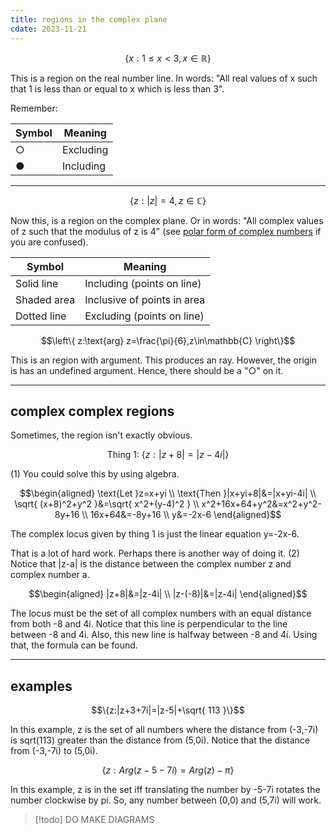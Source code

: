 ```yaml
---
title: regions in the complex plane
cdate: 2023-11-21
---
```


$$\{x:1\leq x< 3,x\in \mathbb{R}\}$$

This is a region on the real number line. In words: "All real values of x such that 1 is less than or equal to x which is less than 3".

Remember:

| Symbol | Meaning   |
| ------ | --------- |
| ○      | Excluding |
| ●      | Including |

---

$$\{z:|z|=4,z\in\mathbb{C}\}$$

Now this, is a region on the complex plane. Or in words: "All complex values of z such that the modulus of z is 4" (see [polar form of complex numbers](polar_form) if you are confused).

| Symbol      | Meaning                     |
| ----------- | --------------------------- |
| Solid line  | Including (points on line)  |
| Shaded area | Inclusive of points in area |
| Dotted line | Excluding (points on line)  |

$$\left\{ z:\text{arg} z=\frac{\pi}{6},z\in\mathbb{C} \right\}$$

This is an region with argument. This produces an ray. However, the origin is has an undefined argument. Hence, there should be a "○" on it.

---

## complex complex regions

Sometimes, the region isn't exactly obvious.

$$\text{Thing 1: }\{z:|z+8|=|z-4i|\}$$

(1) You could solve this by using algebra.

$$\begin{aligned}
\text{Let }z=x+yi \\
\text{Then }|x+yi+8|&=|x+yi-4i| \\
\sqrt{ (x+8)^2+y^2 }&=\sqrt{ x^2+(y-4)^2 } \\
x^2+16x+64+y^2&=x^2+y^2-8y+16 \\
16x+64&=-8y+16 \\
y&=-2x-6
\end{aligned}$$

The complex locus given by thing 1 is just the linear equation y=-2x-6.

That is a lot of hard work. Perhaps there is another way of doing it. (2) Notice that \|z-a\| is the distance between the complex number z and complex number a.

$$\begin{aligned}
|z+8|&=|z-4i| \\
|z-(-8)|&=|z-4i|
\end{aligned}$$

The locus must be the set of all complex numbers with an equal distance from both -8 and 4i. Notice that this line is perpendicular to the line between -8 and 4i. Also, this new line is halfway between -8 and 4i. Using that, the formula can be found.

---

## examples

$$\{z:|z+3+7i|=|z-5|+\sqrt{ 113 }\}$$

In this example, z is the set of all numbers where the distance from (-3,-7i) is sqrt(113) greater than the distance from (5,0i). Notice that the distance from (-3,-7i) to (5,0i).

$$\{z:Arg(z-5-7i)=Arg(z)-\pi\}$$


In this example, z is in the set iff translating the number by -5-7i rotates the number clockwise by pi. So, any number between (0,0) and (5,7i) will work.

> [!todo] DO MAKE DIAGRAMS